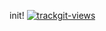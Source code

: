 init!
 <a href="https://trackgit.com">
<img src="https://us-central1-trackgit-analytics.cloudfunctions.net/token/ping/m99osn0vbrcuvsl0t9mm" alt="trackgit-views" />
</a>
